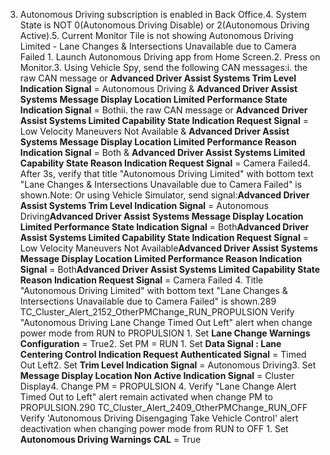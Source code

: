 3. Autonomous Driving subscription is enabled in Back Office.4. System State is NOT 0(Autonomous Driving Disable) or 2(Autonomous Driving Active).5. Current Monitor Tile is not showing Autonomous Driving Limited - Lane Changes & Intersections Unavailable due to Camera Failed 1. Launch Autonomous Driving app from Home Screen.2. Press on Monitor.3. Using Vehicle Spy, send the following CAN messages:i. the raw CAN message or **Advanced Driver Assist Systems Trim Level Indication Signal** = Autonomous Driving & **Advanced Driver Assist Systems Message Display Location Limited Performance State Indication Signal** = Bothii. the raw CAN message or **Advanced Driver Assist Systems Limited Capability State Indication Request Signal** = Low Velocity Maneuvers Not Available & **Advanced Driver Assist Systems Message Display Location Limited Performance Reason Indication Signal** = Both & **Advanced Driver Assist Systems Limited Capability State Reason Indication Request Signal** = Camera Failed4. After 3s, verify that title "Autonomous Driving Limited" with bottom text "Lane Changes & Intersections Unavailable due to Camera Failed" is shown.Note: Or using Vehicle Simulator, send signal:**Advanced Driver Assist Systems Trim Level Indication Signal** = Autonomous Driving**Advanced Driver Assist Systems Message Display Location Limited Performance State Indication Signal** = Both**Advanced Driver Assist Systems Limited Capability State Indication Request Signal** = Low Velocity Maneuvers Not Available**Advanced Driver Assist Systems Message Display Location Limited Performance Reason Indication Signal** = Both**Advanced Driver Assist Systems Limited Capability State Reason Indication Request Signal** = Camera Failed 4. Title "Autonomous Driving Limited" with bottom text "Lane Changes & Intersections Unavailable due to Camera Failed" is shown.289 TC_Cluster_Alert_2152_OtherPMChange_RUN_PROPULSION Verify "Autonomous Driving Lane Change Timed Out Left" alert when change power mode from RUN to PROPULSION 1. Set **Lane Change Warnings Configuration** = True2. Set PM = RUN 1. Set **Data Signal : Lane Centering Control Indication Request Authenticated Signal** = Timed Out Left2. Set **Trim Level Indication Signal** = Autonomous Driving3. Set **Message Display Location Non Active Indication Signal** = Cluster Display4. Change PM = PROPULSION 4. Verify "Lane Change Alert Timed Out to Left" alert remain activated when change PM to PROPULSION.290 TC_Cluster_Alert_2409_OtherPMChange_RUN_OFF Verify 'Autonomous Driving Disengaging Take Vehicle Control' alert deactivation when changing power mode from RUN to OFF 1. Set **Autonomous Driving Warnings CAL** = True